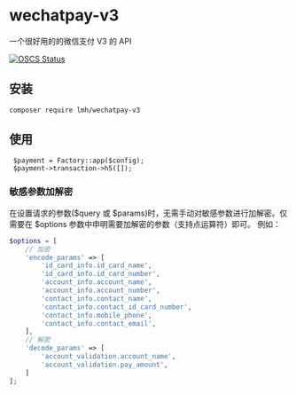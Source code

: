 # wechatpay-v3

一个很好用的的微信支付 V3 的 API

[![OSCS Status](https://www.oscs1024.com/platform/badge/lmhfq/wechatpay-v3.svg?size=small)](https://www.oscs1024.com/project/lmhfq/wechatpay-v3?ref=badge_small)
## 安装

```
composer require lmh/wechatpay-v3
```

## 使用
```
 $payment = Factory::app($config);
 $payment->transaction->h5([]);
```

### 敏感参数加解密

在设置请求的参数($query 或 $params)时，无需手动对敏感参数进行加解密。仅需要在 $options 参数中申明需要加解密的参数（支持点运算符）即可。 例如：

```php
$options = [
    // 加密
    'encode_params' => [
        'id_card_info.id_card_name',
        'id_card_info.id_card_number',
        'account_info.account_name',
        'account_info.account_number',
        'contact_info.contact_name',
        'contact_info.contact_id_card_number',
        'contact_info.mobile_phone',
        'contact_info.contact_email',
    ],
    // 解密
    'decode_params' => [
        'account_validation.account_name',
        'account_validation.pay_amount',
    ]
];

```